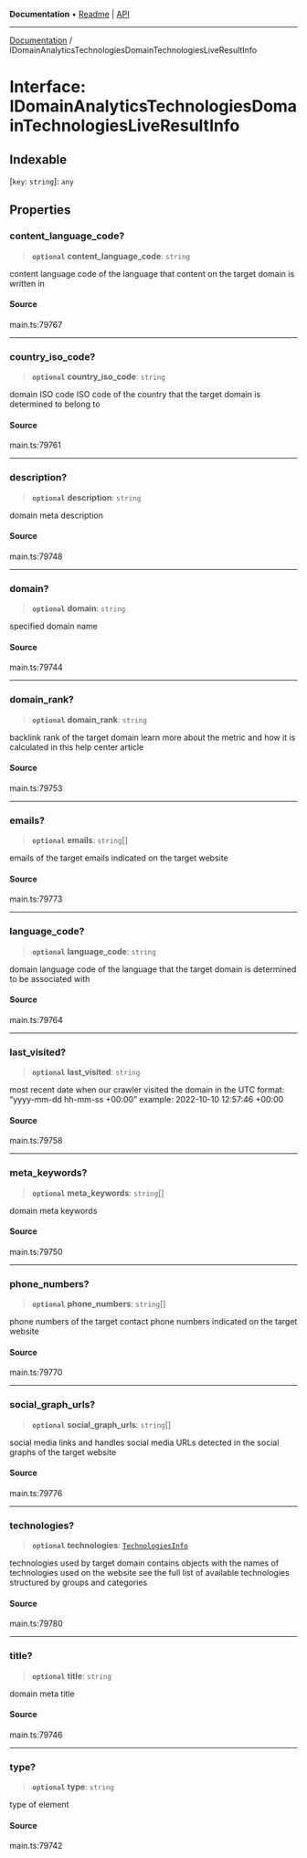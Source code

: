 **Documentation** • [Readme](../README.md) \| [API](../globals.md)

***

[Documentation](../README.md) / IDomainAnalyticsTechnologiesDomainTechnologiesLiveResultInfo

# Interface: IDomainAnalyticsTechnologiesDomainTechnologiesLiveResultInfo

## Indexable

 \[`key`: `string`\]: `any`

## Properties

### content\_language\_code?

> **`optional`** **content\_language\_code**: `string`

content language
code of the language that content on the target domain is written in

#### Source

main.ts:79767

***

### country\_iso\_code?

> **`optional`** **country\_iso\_code**: `string`

domain ISO code
ISO code of the country that the target domain is determined to belong to

#### Source

main.ts:79761

***

### description?

> **`optional`** **description**: `string`

domain meta description

#### Source

main.ts:79748

***

### domain?

> **`optional`** **domain**: `string`

specified domain name

#### Source

main.ts:79744

***

### domain\_rank?

> **`optional`** **domain\_rank**: `string`

backlink rank of the target domain
learn more about the metric and how it is calculated in this help center article

#### Source

main.ts:79753

***

### emails?

> **`optional`** **emails**: `string`[]

emails of the target
emails indicated on the target website

#### Source

main.ts:79773

***

### language\_code?

> **`optional`** **language\_code**: `string`

domain language
code of the language that the target domain is determined to be associated with

#### Source

main.ts:79764

***

### last\_visited?

> **`optional`** **last\_visited**: `string`

most recent date when our crawler visited the domain
in the UTC format: “yyyy-mm-dd hh-mm-ss +00:00”
example:
2022-10-10 12:57:46 +00:00

#### Source

main.ts:79758

***

### meta\_keywords?

> **`optional`** **meta\_keywords**: `string`[]

domain meta keywords

#### Source

main.ts:79750

***

### phone\_numbers?

> **`optional`** **phone\_numbers**: `string`[]

phone numbers of the target
contact phone numbers indicated on the target website

#### Source

main.ts:79770

***

### social\_graph\_urls?

> **`optional`** **social\_graph\_urls**: `string`[]

social media links and handles
social media URLs detected in the social graphs of the target website

#### Source

main.ts:79776

***

### technologies?

> **`optional`** **technologies**: [`TechnologiesInfo`](../classes/TechnologiesInfo.md)

technologies used by target domain
contains objects with the names of technologies used on the website
see the full list of available technologies structured by groups and categories

#### Source

main.ts:79780

***

### title?

> **`optional`** **title**: `string`

domain meta title

#### Source

main.ts:79746

***

### type?

> **`optional`** **type**: `string`

type of element

#### Source

main.ts:79742
